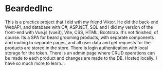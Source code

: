 # BeardedInc
This is a practice project that I did wth my friend Viktor. He did the back-end WebAPI, and database with C#, ASP.NET, SQL and I did my version of the front-end with Vue.js (vue3), Vite, CSS, HTML, Bootsrap. It's not finished, of course.
Its a SPA for beard grooming products, with separate components and routing to separate pages, and all user data and get requests for the products are stored in the store.
There is login authentication with local storage for the token.
There is an admin page where CRUD operations can be made to each product and changes are made to the DB.
Hosted locally.
I have so much more to learn...

